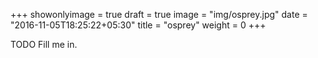 +++
showonlyimage = true
draft = true
image = "img/osprey.jpg"
date = "2016-11-05T18:25:22+05:30"
title = "osprey"
weight = 0
+++

TODO Fill me in.


